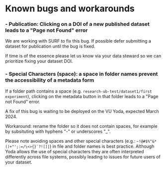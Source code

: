 # Known bugs and workarounds

### - Publication: Clicking on a DOI of a new published dataset leads to a "Page not Found" error
We are working with SURF to fix this bug. If possible defer submitting a dataset for publication until the bug is fixed. 

If time is of the essence please let us know via your data steward so we can prioritize fixing your dataset DOI.

### - Special Characters (space): a space in folder names prevent the accessibility of a metadata form
If a folder path contains a space (e.g. `research-ub-test/dataset1/first experiment`), clicking on the metadata button in that folder leads to a "Page not Found" error.

A fix of this bug is waiting to be deployed on the VU Yoda, expected March 2024.

Workaround: rename the folder so it does not contain spaces, for example by subsituting with hyphens "-" or underscores "_".

Please note avoiding spaces and other special characters (e.g.: ``~!@#$%^&*()+"';:=/\<>{}`?![]|``) in file and folder names is best practice. Although Yoda allows the use of special characters they are often interpreted differently across file systems, possibly leading to issues for future users of your dataset.
